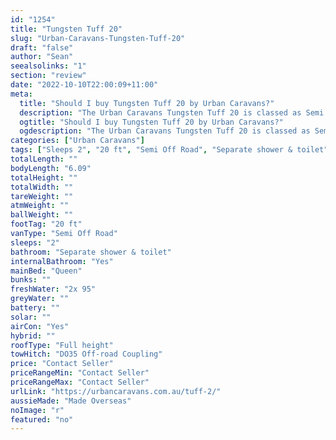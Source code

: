 ```yaml
---
id: "1254"
title: "Tungsten Tuff 20"
slug: "Urban-Caravans-Tungsten-Tuff-20"
draft: "false"
author: "Sean"
seealsolinks: "1"
section: "review"
date: "2022-10-10T22:00:09+11:00"
meta:
  title: "Should I buy Tungsten Tuff 20 by Urban Caravans?"
  description: "The Urban Caravans Tungsten Tuff 20 is classed as Semi Off Road, and sleeps 2 people. It is Made Overseas and comes in at 20 ft. It generally has Separate shower & toilet."
  ogtitle: "Should I buy Tungsten Tuff 20 by Urban Caravans?"
  ogdescription: "The Urban Caravans Tungsten Tuff 20 is classed as Semi Off Road, and sleeps 2 people. It is Made Overseas and comes in at 20 ft. It generally has Separate shower & toilet."
categories: ["Urban Caravans"]
tags: ["Sleeps 2", "20 ft", "Semi Off Road", "Separate shower & toilet", "Full height", "Price Unknown", "Made Overseas"]
totalLength: ""
bodyLength: "6.09"
totalHeight: ""
totalWidth: ""
tareWeight: ""
atmWeight: ""
ballWeight: ""
footTag: "20 ft"
vanType: "Semi Off Road"
sleeps: "2"
bathroom: "Separate shower & toilet"
internalBathroom: "Yes"
mainBed: "Queen"
bunks: ""
freshWater: "2x 95"
greyWater: ""
battery: ""
solar: ""
airCon: "Yes"
hybrid: ""
roofType: "Full height"
towHitch: "DO35 Off-road Coupling"
price: "Contact Seller"
priceRangeMin: "Contact Seller"
priceRangeMax: "Contact Seller"
urlLink: "https://urbancaravans.com.au/tuff-2/"
aussieMade: "Made Overseas"
noImage: "r"
featured: "no"
---
```

